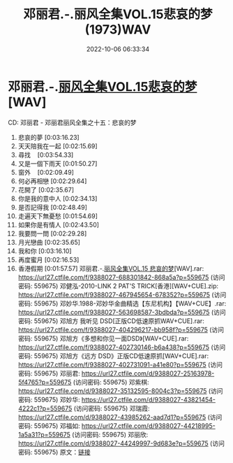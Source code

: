 ﻿---
title: 邓丽君.-.丽风全集VOL.15悲哀的梦(1973)WAV
date: 2022-10-06 06:33:34
categories: WAV车载音乐、镜像
tags: 华语中文
---
# 邓丽君.-.[丽风全集VOL.15悲哀的梦](1973)[WAV]

CD: 邓丽君 - 邓丽君丽风全集之十五：悲哀的梦
01. 悲哀的夢
[0:03:16.23]
02. 天天陪我在一起
[0:02:15.69]
03. 尋找    [0:03:54.33]
04. 又是一個下雨天
[0:01:50.27]
05. 窗外    [0:02:09.49]
06. 何必再相戀
[0:02:29.64]
07. 花開了
[0:02:35.67]
08. 你是我的意中人
[0:02:34.13]
09. 是否記得我
[0:02:48.49]
10. 走遍天下無憂愁
[0:01:54.69]
11. 如果你是有情人
[0:02:43.50]
12. 我要問一問
[0:02:29.28]
13. 月光戀曲
[0:02:35.65]
14. 我和你
[0:03:16.10]
15. 再度蜜月
[0:02:16.53]
16. 香港假期
[0:01:57.57]
邓丽君.-.[丽风全集VOL.15 悲哀的梦](1973)[WAV].rar:
https://url27.ctfile.com/f/9388027-688301842-868a5a?p=559675
(访问密码: 559675)
邓健泓-2010-LINK 2 PAT'S TRICK[香港][WAV+CUE].zip: https://url27.ctfile.com/f/9388027-467945654-678352?p=559675
(访问密码: 559675)
邓妙华.1988-邓妙华金曲精选【东尼机构】【WAV+CUE】.rar: https://url27.ctfile.com/f/9388027-563698587-3bdbda?p=559675
(访问密码: 559675)
邓旭方 我听见 DSD[正版CD低速原抓WAV+CUE].rar: https://url27.ctfile.com/f/9388027-404296217-bb958f?p=559675
(访问密码: 559675)
邓旭方《多想和你见一面DSD》[WAV+CUE].rar: https://url27.ctfile.com/f/9388027-402730146-b6a438?p=559675
(访问密码: 559675)
邓旭方《远方 DSD》正版CD低速原抓[WAV+CUE].rar: https://url27.ctfile.com/f/9388027-402731091-a41e80?p=559675
(访问密码: 559675)
邓丽君: https://url27.ctfile.com/d/9388027-25163978-5f4765?p=559675
(访问密码: 559675)
邓紫棋: https://url27.ctfile.com/d/9388027-35132595-8004c3?p=559675
(访问密码: 559675)
邓妙华: https://url27.ctfile.com/d/9388027-43821454-4222c1?p=559675
(访问密码: 559675)
邓瑞霞: https://url27.ctfile.com/d/9388027-43985262-aad7d1?p=559675
(访问密码: 559675)
邓福如: https://url27.ctfile.com/d/9388027-44218995-1a5a31?p=559675
(访问密码: 559675)
邓丽欣: https://url27.ctfile.com/d/9388027-44249997-9d683e?p=559675
(访问密码: 559675)
原文：[链接](https://blog.sina.com.cn/s/blog_1647c7e7601030zs3.html)